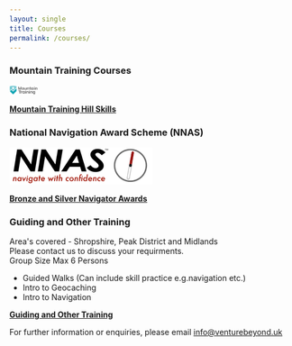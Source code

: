 ```yaml
---
layout: single
title: Courses
permalink: /courses/
---
```


### Mountain Training Courses

<img src="/assets/images/MT_Logo_FULL.png" width="10%" height="auto">

**[Mountain Training Hill Skills](/hillskills/)**

### National Navigation Award Scheme (NNAS)

<img src="/assets/images/nnas-logo.png">

**[Bronze and Silver Navigator Awards](/nnas/)**

### Guiding and Other Training
Area's covered - Shropshire, Peak District and Midlands<br>
Please contact us to discuss your requirments.<br>
Group Size Max 6 Persons<br>

- Guided Walks (Can include skill practice e.g.navigation etc.)
- Intro to Geocaching
- Intro to Navigation

**[Guiding and Other Training](/other/)**

For further information or enquiries, please email info@venturebeyond.uk

